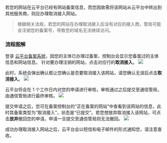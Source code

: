 
若您的网站在云平台已经有网站备案信息，而您因故需将该网站从云平台中转出到其他服务商，则应办理取消接入网站。

>根据相关法规，若您的网站在办理取消接入后没有对应的接入商，管局可能会注销您的备案号，导致您的域名无法继续访问。

### 流程图解

登录 [云平台备案系统](/product/ba)，因您的主体已办理过备案，控制台会显示您备案过的主体信息和网站信息。
针对要办理注销的网站，点击对应行的**取消接入**。
![](http://imgcache.tcecqpoc.fsphere.cn/image/mc.qcloudimg.com/static/img/5b7b0e650e4fc4fdba7a2a80637ef78e/17.jpg)

此时，系统会弹出确认框让您确认是否要取消接入该网站，请您确认无误后点击**取消接入**。
![](http://imgcache.tcecqpoc.fsphere.cn/image/mc.qcloudimg.com/static/img/c031ce7d26490e48d1a2ed31b48c906f/18.jpg)

云平台将会在 1 个工作日内对您的申请进行审核，审核通过之后提交至通信管局，由通信管局进行最终审核。
![](http://imgcache.tcecqpoc.fsphere.cn/image/mc.qcloudimg.com/static/img/9fa04e47d3c3cb46bba0a9c01e42412a/15.jpg)

提交申请之后，您可在备案控制台的“正在备案的网站”中查看到该网站的信息，此时其备案类型为“取消接入”，状态是“已提交”。若您想放弃取消接入该网站，可点击**放弃**撤回您的申请。申请一旦提交至通信管局则无法撤回。
![](http://imgcache.tcecqpoc.fsphere.cn/image/mc.qcloudimg.com/static/img/891036d337abe27b6f65cd40c92532b7/19.jpg)

成功办理取消接入网站之后，云平台会以短信和电子邮件的形式通知您，请注意查收。


